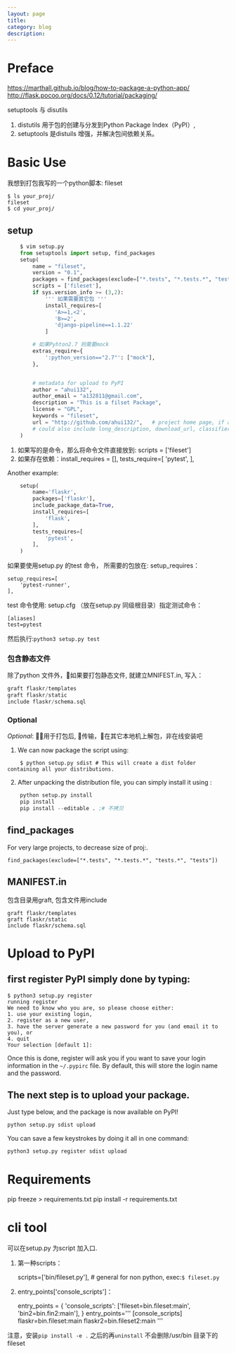 ```yaml
---
layout: page
title:
category: blog
description:
---
```

# Preface
https://marthall.github.io/blog/how-to-package-a-python-app/
http://flask.pocoo.org/docs/0.12/tutorial/packaging/

setuptools 与 disutils
1. distutils 用于包的创建与分发到Python Package Index（PyPI）,
2. setuptools 是distuils 增强，并解决包间依赖关系。

# Basic Use
我想到打包我写的一个python脚本: fileset

	$ ls your_proj/
	fileset
	$ cd your_proj/

## setup
```python
	$ vim setup.py
	from setuptools import setup, find_packages
	setup(
		name = "fileset",
		version = "0.1",
		packages = find_packages(exclude=["*.tests", "*.tests.*", "tests.*", "tests"]),
		scripts = ['fileset'],
		if sys.version_info >= (3,2):
			''' 如果需要其它包 '''
			install_requires=[
			   'A>=1,<2',
			   'B>=2',
			   'django-pipeline==1.1.22'
			]

		# 如果Pyhton2.7 则需要mock
		extras_require={
		    ':python_version=="2.7"': ["mock"],
		},


		# metadata for upload to PyPI
		author = "ahui132",
		author_email = "a132811@gmail.com",
		description = "This is a filset Package",
		license = "GPL",
		keywords = "fileset",
		url = "http://github.com/ahui132/",   # project home page, if any
		# could also include long_description, download_url, classifiers, etc.
	)
```
1. 如果写的是命令，那么将命令文件直接放到: scripts = ['fileset']
2. 如果存在依赖：install_requires = [],  tests_require=[ 'pytest', ],

Another example:

```python
	setup(
		name='flaskr',
		packages=['flaskr'],
		include_package_data=True,
		install_requires=[
			'flask',
		],
		tests_requires=[
			'pytest',
		],
	)
```

如果要使用setup.py 的test 命令， 所需要的包放在: setup_requires：

	setup_requires=[
        'pytest-runner',
    ],

test 命令使用: setup.cfg （放在setup.py 同级根目录）指定测试命令：

	[aliases]
	test=pytest

然后执行:`python3 setup.py test`

### 包含静态文件
除了python 文件外，如果要打包静态文件, 就建立MNIFEST.in, 写入：
```s
graft flaskr/templates
graft flaskr/static
include flaskr/schema.sql
```

### Optional
*Optional*: 用于打包后, 传输，在其它本地机上解包，非在线安装吧
1. We can now package the script using:
```
	$ python setup.py sdist # This will create a dist folder containing all your distributions. 
```
2. After unpacking the distribution file, you can simply install it using :

```s
	python setup.py install 
	pip install
	pip install --editable . ;# 不拷贝
```

## find_packages
For very large projects, to decrease size of proj:.

	find_packages(exclude=["*.tests", "*.tests.*", "tests.*", "tests"])

## MANIFEST.in
包含目录用graft, 包含文件用include

    graft flaskr/templates
    graft flaskr/static
    include flaskr/schema.sql

# Upload to PyPI
## first register PyPI simply done by typing:
```
$ python3 setup.py register
running register
We need to know who you are, so please choose either:
1. use your existing login,
2. register as a new user,
3. have the server generate a new password for you (and email it to you), or
4. quit
Your selection [default 1]:
```
Once this is done, register will ask you if you want to save your login information in the `~/.pypirc` file. By default, this will store the login name and the password. 

## The next step is to upload your package. 
Just type below, and the package is now available on PyPI! 
```s
python setup.py sdist upload
```

You can save a few keystrokes by doing it all in one command: 
```s
python3 setup.py register sdist upload
```

# Requirements
pip freeze > requirements.txt
pip install -r requirements.txt


# cli tool
可以在setup.py 为script 加入口.

1. 第一种scripts：

    scripts=['bin/fileset.py'], # general for non python, exec:`$ fileset.py`

2. entry_points['console_scripts']：

	entry_points = {
        'console_scripts': ['fileset=bin.fileset:main', 'bin2=bin.fin2:main'],
    }
	entry_points='''
        [console_scripts]
        flaskr=bin.fileset:main
        flaskr2=bin.fileset2:main
    '''

注意，安装`pip install -e .` 之后的再`uninstall` 不会删除/usr/bin 目录下的fileset